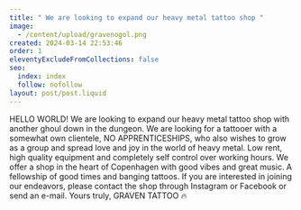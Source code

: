```yaml
---
title: " We are looking to expand our heavy metal tattoo shop "
image:
  - /content/upload/gravenogol.png
created: 2024-03-14 22:53:46
order: 1
eleventyExcludeFromCollections: false
seo:
  index: index
  follow: nofollow
layout: post/post.liquid
---
```

HELLO WORLD! We are looking to expand our heavy metal tattoo shop with another ghoul down in the dungeon. We are looking for a tattooer with a somewhat own clientele, NO APPRENTICESHIPS, who also wishes to grow as a group and spread love and joy in the world of heavy metal. Low rent, high quality equipment and completely self control over working hours. We offer a shop in the heart of Copenhagen with good vibes and great music. A fellowship of good times and banging tattoos. If you are interested in joining our endeavors, please contact the shop through Instagram or Facebook or send an e-mail.
Yours truly, GRAVEN TATTOO 🔥
